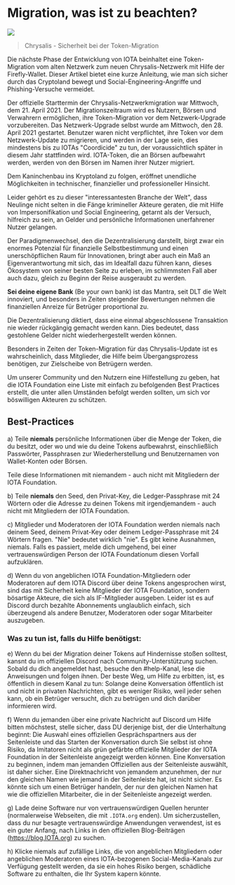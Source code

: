 # Migration, was ist zu beachten?

![](https://iota-einsteiger-guide.de/media/images/token-migration-security-1-.jpg)

> Chrysalis - Sicherheit bei der Token-Migration

Die nächste Phase der Entwicklung von IOTA beinhaltet eine Token-Migration vom alten Netzwerk zum neuen Chrysalis-Netzwerk mit Hilfe der Firefly-Wallet. Dieser Artikel bietet eine kurze Anleitung, wie man sich sicher durch das Cryptoland bewegt und Social-Engineering-Angriffe und Phishing-Versuche vermeidet.

Der offizielle Starttermin der Chrysalis-Netzwerkmigration war Mittwoch, dem 21. April 2021. Der Migrationszeitraum wird es Nutzern, Börsen und Verwahrern ermöglichen, ihre Token-Migration vor dem Netzwerk-Upgrade vorzubereiten. Das Netzwerk-Upgrade selbst wurde am Mittwoch, den 28. April 2021 gestartet. Benutzer waren nicht verpflichtet, ihre Token vor dem Netzwerk-Update zu migrieren, und werden in der Lage sein, dies mindestens bis zu IOTAs "Coordicide" zu tun, der voraussichtlich später in diesem Jahr stattfinden wird. IOTA-Token, die an Börsen aufbewahrt werden, werden von den Börsen im Namen ihrer Nutzer migriert.


Dem Kaninchenbau ins Kryptoland zu folgen, eröffnet unendliche Möglichkeiten in technischer, finanzieller und professioneller Hinsicht.

Leider gehört es zu dieser "interessantesten Branche der Welt", dass Neulinge nicht selten in die Fänge krimineller Akteure geraten, die mit Hilfe von Impersonifikation und Social Engineering, getarnt als der Versuch, hilfreich zu sein, an Gelder und persönliche Informationen unerfahrener Nutzer gelangen.

Der Paradigmenwechsel, den die Dezentralisierung darstellt, birgt zwar ein enormes Potenzial für finanzielle Selbstbestimmung und einen unerschöpflichen Raum für Innovationen, bringt aber auch ein Maß an Eigenverantwortung mit sich, das im Idealfall dazu führen kann, dieses Ökosystem von seiner besten Seite zu erleben, im schlimmsten Fall aber auch dazu, gleich zu Beginn der Reise ausgeraubt zu werden.

**Sei deine eigene Bank** (Be your own bank) ist das Mantra, seit DLT die Welt innoviert, und besonders in Zeiten steigender Bewertungen nehmen die finanziellen Anreize für Betrüger proportional zu.

Die Dezentralisierung diktiert, dass eine einmal abgeschlossene Transaktion nie wieder rückgängig gemacht werden kann. Dies bedeutet, dass gestohlene Gelder nicht wiederhergestellt werden können.

Besonders in Zeiten der Token-Migration für das Chrysalis-Update ist es wahrscheinlich, dass Mitglieder, die Hilfe beim Übergangsprozess benötigen, zur Zielscheibe von Betrügern werden.

Um unserer Community und den Nutzern eine Hilfestellung zu geben, hat die IOTA Foundation eine Liste mit einfach zu befolgenden Best Practices erstellt, die unter allen Umständen befolgt werden sollten, um sich vor böswilligen Akteuren zu schützen.

## Best-Practices

a) Teile **niemals** persönliche Informationen über die Menge der Token, die du besitzt, oder wo und wie du deine Tokens aufbewahrst, einschließlich Passwörter, Passphrasen zur Wiederherstellung und Benutzernamen von Wallet-Konten oder Börsen. 

Teile diese Informationen mit niemandem - auch nicht mit Mitgliedern der IOTA Foundation.

b) Teile **niemals** den Seed, den Privat-Key, die Ledger-Passphrase mit 24 Wörtern oder die Adresse zu deinen Tokens mit irgendjemandem - auch nicht mit Mitgliedern der IOTA Foundation.

c) Mitglieder und Moderatoren der IOTA Foundation werden niemals nach deinem Seed, deinem Privat-Key oder deinem Ledger-Passphrase mit 24 Wörtern fragen. "Nie" bedeutet wirklich "nie". Es gibt keine Ausnahmen, niemals. Falls es passiert, melde dich umgehend, bei einer vertrauenswürdigen Person der IOTA Foundationum diesen Vorfall aufzuklären.

d) Wenn du von angeblichen IOTA Foundation-Mitgliedern oder Moderatoren auf dem IOTA Discord über deine Tokens angesprochen wirst, sind das mit Sicherheit keine Mitglieder der IOTA Foundation, sondern bösartige Akteure, die sich als IF-Mitglieder ausgeben. Leider ist es auf Discord durch bezahlte Abonnements unglaublich einfach, sich überzeugend als andere Benutzer, Moderatoren oder sogar Mitarbeiter auszugeben.

### Was zu tun ist, falls du Hilfe benötigst:

e) Wenn du bei der Migration deiner Tokens auf Hindernisse stoßen solltest, kansnt du im offiziellen Discord nach Community-Unterstützung suchen. Sobald du dich angemeldet hast, besuche den #help-Kanal, lese die Anweisungen und folgen ihnen. Der beste Weg, um Hilfe zu erbitten, ist, es öffentlich in diesem Kanal zu tun: Solange deine Konversation öffentlich ist und nicht in privaten Nachrichten, gibt es weniger Risiko, weil jeder sehen kann, ob ein Betrüger versucht, dich zu betrügen und dich darüber informieren wird.

f) Wenn du jemanden über eine private Nachricht auf Discord um Hilfe bitten möchstest, stelle sicher, dass DU derjenige bist, der die Unterhaltung beginnt: Die Auswahl eines offiziellen Gesprächspartners aus der Seitenleiste und das Starten der Konversation durch Sie selbst ist ohne Risiko, da Imitatoren nicht als grün gefärbte offizielle Mitglieder der IOTA Foundation in der Seitenleiste angezeigt werden können. Eine Konversation zu beginnen, indem man jemanden Offiziellen aus der Seitenleiste auswählt, ist daher sicher. Eine Direktnachricht von jemandem anzunehmen, der nur den gleichen Namen wie jemand in der Seitenleiste hat, ist nicht sicher. Es könnte sich um einen Betrüger handeln, der nur den gleichen Namen hat wie die offiziellen Mitarbeiter, die in der Seitenleiste angezeigt werden.

g) Lade deine Software nur von vertrauenswürdigen Quellen herunter (normalerweise Webseiten, die mit `.IOTA.org` enden). Um sicherzustellen, dass du nur besagte vertrauenswürdige Anwendungen verwendest, ist es ein guter Anfang, nach Links in den offiziellen Blog-Beiträgen (https://blog.IOTA.org) zu suchen.

h) Klicke niemals auf zufällige Links, die von angeblichen Mitgliedern oder angeblichen Moderatoren eines IOTA-bezogenen Social-Media-Kanals zur Verfügung gestellt werden, da sie ein hohes Risiko bergen, schädliche Software zu enthalten, die Ihr System kapern könnte.